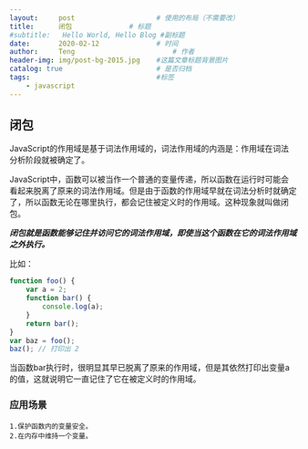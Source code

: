 ```yaml
---
layout:     post   				    # 使用的布局（不需要改）
title:      闭包				# 标题 
#subtitle:   Hello World, Hello Blog #副标题
date:       2020-02-12				# 时间
author:     Teng 						# 作者
header-img: img/post-bg-2015.jpg 	#这篇文章标题背景图片
catalog: true 						# 是否归档
tags:								#标签
    - javascript
---
```

## 闭包
JavaScript的作用域是基于词法作用域的，词法作用域的内涵是：作用域在词法分析阶段就被确定了。

JavaScript中，函数可以被当作一个普通的变量传递，所以函数在运行时可能会看起来脱离了原来的词法作用域。但是由于函数的作用域早就在词法分析时就确定了，所以函数无论在哪里执行，都会记住被定义时的作用域。这种现象就叫做闭包。

***闭包就是函数能够记住并访问它的词法作用域，即使当这个函数在它的词法作用域之外执行。***

比如：
```js
function foo() {
    var a = 2;
    function bar() {
        console.log(a);
    }
    return bar();
}
var baz = foo();
baz(); // 打印出 2
```
当函数bar执行时，很明显其早已脱离了原来的作用域，但是其依然打印出变量a的值，这就说明它一直记住了它在被定义时的作用域。

### 应用场景
    1.保护函数内的变量安全。
    2.在内存中维持一个变量。

